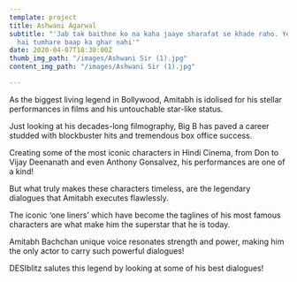 ```yaml
---
template: project
title: Ashwani Agarwal
subtitle: "'Jab tak baithne ko na kaha jaaye sharafat se khade raho. Yeh police station
  hai tumhare baap ka ghar nahi'"
date: 2020-04-07T18:30:00Z
thumb_img_path: "/images/Ashwani Sir (1).jpg"
content_img_path: "/images/Ashwani Sir (1).jpg"

---
```

As the biggest living legend in Bollywood, Amitabh is idolised for his stellar performances in films and his untouchable star-like status.

Just looking at his decades-long filmography, Big B has paved a career studded with blockbuster hits and tremendous box office success.

Creating some of the most iconic characters in Hindi Cinema, from Don to Vijay Deenanath and even Anthony Gonsalvez, his performances are one of a kind!

But what truly makes these characters timeless, are the legendary dialogues that Amitabh executes flawlessly.

The iconic ‘one liners’ which have become the taglines of his most famous characters are what make him the superstar that he is today.

Amitabh Bachchan unique voice resonates strength and power, making him the only actor to carry such powerful dialogues!

DESIblitz salutes this legend by looking at some of his best dialogues!